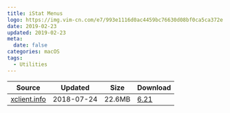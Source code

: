 ```yaml
---
title: iStat Menus
logo: https://img.vim-cn.com/e7/993e1116d0ac4459bc76630d08bf0ca5ca372e.png
date: 2019-02-23
updated: 2019-02-23
meta:
  date: false
categories: macOS
tags:
  - Utilities
---
```



| Source                                  | Updated   | Size | Download                                               |
| ----------------------------------------- | ---------- | -------- | ------------------------------------------------------------ |
| <div class="unknown">[xclient.info](http://xclient.info/s/istat-menus-for-mac.html)</div> | 2018-07-24 | 22.6MB   | [6.21](https://img.vim-cn.com/39/ccff2532ab959f8cbb19141fd2f1aa0be83566.zip) |

